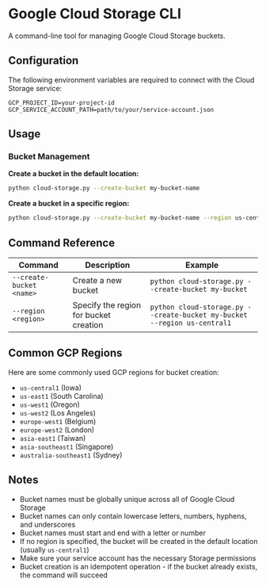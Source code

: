 # Google Cloud Storage CLI

A command-line tool for managing Google Cloud Storage buckets.

## Configuration

The following environment variables are required to connect with the Cloud Storage service:

```
GCP_PROJECT_ID=your-project-id
GCP_SERVICE_ACCOUNT_PATH=path/to/your/service-account.json
```

## Usage

### Bucket Management

**Create a bucket in the default location:**
```bash
python cloud-storage.py --create-bucket my-bucket-name
```

**Create a bucket in a specific region:**
```bash
python cloud-storage.py --create-bucket my-bucket-name --region us-central1
```

## Command Reference

| Command | Description | Example |
|---------|-------------|---------|
| `--create-bucket <name>` | Create a new bucket | `python cloud-storage.py --create-bucket my-bucket` |
| `--region <region>` | Specify the region for bucket creation | `python cloud-storage.py --create-bucket my-bucket --region us-central1` |

## Common GCP Regions

Here are some commonly used GCP regions for bucket creation:

- `us-central1` (Iowa)
- `us-east1` (South Carolina)
- `us-west1` (Oregon)
- `us-west2` (Los Angeles)
- `europe-west1` (Belgium)
- `europe-west2` (London)
- `asia-east1` (Taiwan)
- `asia-southeast1` (Singapore)
- `australia-southeast1` (Sydney)

## Notes

- Bucket names must be globally unique across all of Google Cloud Storage
- Bucket names can only contain lowercase letters, numbers, hyphens, and underscores
- Bucket names must start and end with a letter or number
- If no region is specified, the bucket will be created in the default location (usually `us-central1`)
- Make sure your service account has the necessary Storage permissions
- Bucket creation is an idempotent operation - if the bucket already exists, the command will succeed